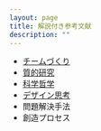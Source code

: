 ```yaml
---
layout: page
title: 解説付き参考文献
description: ""
---
```


* [チームづくり](team)
* [質的研究](qualitative)
* [科学哲学](philosophy-of-science)
* [デザイン思考](design-thinking)
* 問題解決手法
* 創造プロセス
